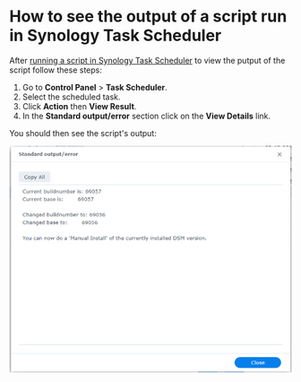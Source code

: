 # How to see the output of a script run in Synology Task Scheduler

After <a href=how_to_run_from_scheduler.md/>running a script in Synology Task Scheduler</a> to view the putput of the script follow these steps:

1. Go to **Control Panel** > **Task Scheduler**.
2. Select the scheduled task.
3. Click **Action** then **View Result**.
7. In the **Standard output/error** section click on the **View Details** link.

You should then see the script's output:

<p align="center"><img src="images/schedule-result-1.png"></p>
